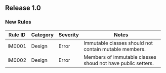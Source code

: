 ## Release 1.0

### New Rules

Rule ID | Category | Severity | Notes                                                       
--------|----------|----------|-------------------------------------------------------------
IM0001  | Design   | Error    | Immutable classes should not contain mutable members.       
IM0002  | Design   | Error    | Members of immutable classes shoud not have public setters. 